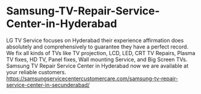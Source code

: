 # Samsung-TV-Repair-Service-Center-in-Hyderabad
 LG TV Service focuses on Hyderabad their experience affirmation does absolutely and comprehensively to guarantee they have a perfect record. We fix all kinds of TVs like TV projection, LCD, LED, CRT TV Repairs, Plasma TV fixes, HD TV, Panel fixes, Wall mounting Service, and Big Screen TVs. Samsung TV Repair Service Center in Hyderabad now we are available at your reliable customers.   https://samsungservicecentercustomercare.com/samsung-tv-repair-service-center-in-secunderabad/
